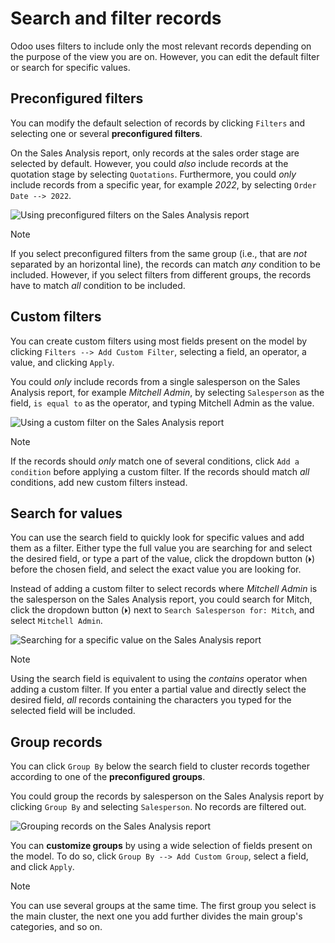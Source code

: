 # Search and filter records

Odoo uses filters to include only the most relevant records depending on
the purpose of the view you are on. However, you can edit the default
filter or search for specific values.

## Preconfigured filters

You can modify the default selection of records by clicking `Filters`
and selecting one or several **preconfigured filters**.

<div class="example">

On the Sales Analysis report, only records at the sales order stage are
selected by default. However, you could *also* include records at the
quotation stage by selecting `Quotations`. Furthermore, you could *only*
include records from a specific year, for example *2022*, by selecting
`Order Date --> 2022`.

<img src="search/preconfigured-filters.png" class="align-center"
alt="Using preconfigured filters on the Sales Analysis report" />

</div>

> [!NOTE]
> If you select preconfigured filters from the same group (i.e., that
> are *not* separated by an horizontal line), the records can match
> *any* condition to be included. However, if you select filters from
> different groups, the records have to match *all* condition to be
> included.

## Custom filters

You can create custom filters using most fields present on the model by
clicking `Filters --> Add Custom Filter`, selecting a field, an
operator, a value, and clicking `Apply`.

<div class="example">

You could *only* include records from a single salesperson on the Sales
Analysis report, for example *Mitchell Admin*, by selecting
`Salesperson` as the field, `is equal
to` as the operator, and typing <span class="title-ref">Mitchell
Admin</span> as the value.

<img src="search/custom-filter.png" class="align-center"
alt="Using a custom filter on the Sales Analysis report" />

</div>

> [!NOTE]
> If the records should *only* match one of several conditions, click
> `Add a condition` before applying a custom filter. If the records
> should match *all* conditions, add new custom filters instead.

## Search for values

You can use the search field to quickly look for specific values and add
them as a filter. Either type the full value you are searching for and
select the desired field, or type a part of the value, click the
dropdown button (`⏵`) before the chosen field, and select the exact
value you are looking for.

<div class="example">

Instead of adding a custom filter to select records where *Mitchell
Admin* is the salesperson on the Sales Analysis report, you could search
for <span class="title-ref">Mitch</span>, click the dropdown button
(`⏵`) next to `Search Salesperson for: Mitch`, and select
`Mitchell Admin`.

<img src="search/search-values.png" class="align-center"
alt="Searching for a specific value on the Sales Analysis report" />

</div>

> [!NOTE]
> Using the search field is equivalent to using the *contains* operator
> when adding a custom filter. If you enter a partial value and directly
> select the desired field, *all* records containing the characters you
> typed for the selected field will be included.

## Group records

You can click `Group By` below the search field to cluster records
together according to one of the **preconfigured groups**.

<div class="example">

You could group the records by salesperson on the Sales Analysis report
by clicking `Group By` and selecting `Salesperson`. No records are
filtered out.

<img src="search/group.png" class="align-center"
alt="Grouping records on the Sales Analysis report" />

</div>

You can **customize groups** by using a wide selection of fields present
on the model. To do so, click `Group By --> Add Custom Group`, select a
field, and click `Apply`.

> [!NOTE]
> You can use several groups at the same time. The first group you
> select is the main cluster, the next one you add further divides the
> main group's categories, and so on.
